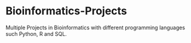 # Bioinformatics-Projects
Multiple Projects in Bioinformatics with different programming languages such Python, R and SQL.
